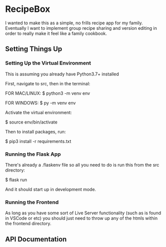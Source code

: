 # RecipeBox

I wanted to make this as a simple, no frills recipe app for my family. Eventually I want to implement group recipe sharing and version editing in order to really make it feel like a family cookbook.

## Setting Things Up

### Setting Up the Virtual Environment

This is assuming you already have Python3.7+ installed

First, navigate to src, then in the terminal:

FOR MAC/LINUX:
$ python3 -m venv env

FOR WINDOWS:
$ py -m venv env


Activate the virtual environment:

$ source env/bin/activate


Then to install packages, run:

$ pip3 install -r requirements.txt


### Running the Flask App

There's already a .flaskenv file so all you need to do is run this from the src directory:

$ flask run

And it should start up in development mode.


### Running the Frontend

As long as you have some sort of Live Server functionality (such as is found in VSCode or etc) you should just need to throw up any of the htmls within the frontend directory.


## API Documentation